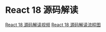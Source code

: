 # React 18 源码解读
[React 18 源码解读视频](https://www.bilibili.com/video/BV15wNWetE2W)
[React 18 源码解读流程图](https://wcn5xvjyhfg5.feishu.cn/wiki/J6W3wu1dUiJWrrkgmRTcNvrxnIb)
